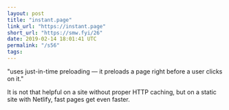 ```yaml
---
layout: post
title: "instant.page"
link_url: "https://instant.page"
short_url: "https://smw.fyi/26"
date: 2019-02-14 18:01:41 UTC
permalink: "/s56"
tags:
---
```





"uses just-in-time preloading — it preloads a page right before a user clicks on it." 

It is not that helpful on a site without proper HTTP caching, but on a static site with Netlify, fast pages get even faster.